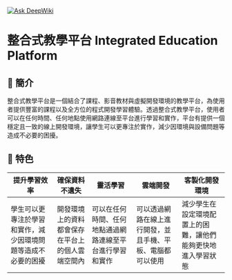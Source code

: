 [![Ask DeepWiki](https://deepwiki.com/badge.svg)](https://deepwiki.com/LLM-K8s/IEP)

# 整合式教學平台 Integrated Education Platform

## 🧭 簡介

整合式教學平台是一個結合了課程、影音教材與虛擬開發環境的教學平台，為使用者提供豐富的課程以及全方位的程式開發學習體驗。透過整合式教學平台，使用者可以在任何時間、任何地點使用網路連線至平台進行學習和實作，平台有提供一個穩定且一致的線上開發環境，讓學生可以更專注於實作，減少因環境與設備問題等造成不必要的困擾。

## 🔎 特色

| 提升學習效率                                                 | 確保資料不遺失                                   | 靈活學習                                                 | 雲端開發                                                   | 客製化開發環境                                               |
| ------------------------------------------------------------ | ------------------------------------------------ | -------------------------------------------------------- | ---------------------------------------------------------- | ------------------------------------------------------------ |
| 學生可以更專注於學習和實作，減少因環境問題等造成不必要的困擾 | 開發環境上的資料都會保存在平台上的個人雲端空間內 | 可以在任何時間、任何地點通過網路連線至平台進行學習和實作 | 可以透過網路在線上進行開發，並且手機、平板、電腦都可以使用 | 減少學生在設定環境配置上的困難，讓他們能夠更快地進入學習狀態 |
